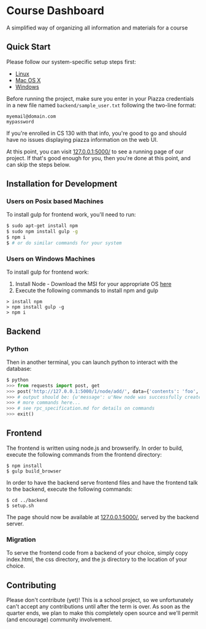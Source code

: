 Course Dashboard
================

A simplified way of organizing all information and materials for a course

Quick Start
-----------

Please follow our system-specific setup steps first:

 - [Linux](linux-setup.md)
 - [Mac OS X](mac-setup.md)
 - [Windows](windows-setup.md)

Before running the project, make sure you enter in your Piazza credentials in a
new file named `backend/sample_user.txt` following the two-line format:

```
myemail@domain.com
mypassword
```

If you're enrolled in CS 130 with that info, you're good to go and should have
no issues displaying piazza information on the web UI.

At this point, you can visit [127.0.0.1:5000/](http://127.0.0.1:5000/) to see a
running page of our project. If that's good enough for you, then you're done at
this point, and can skip the steps below.

Installation for Development
----------------------------

### Users on Posix based Machines

To install gulp for frontend work, you'll need to run:

```Bash
$ sudo apt-get install npm
$ sudo npm install gulp -g
$ npm i
$ # or do similar commands for your system
```

### Users on Windows Machines

To install gulp for frontend work:
  1. Install Node
    - Download the MSI for your appropriate OS
      [here](https://nodejs.org/en/download/)
  2. Execute the following commands to install npm and gulp
```
> install npm
> npm install gulp -g
> npm i
```

Backend
-------

### Python

Then in another terminal, you can launch python to interact with the database:

```Python
$ python
>>> from requests import post, get
>>> post('http://127.0.0.1:5000/1/node/add/', data={'contents': 'foo', 'renderer': 'bar'}).json()
>>> # output should be: {u'message': u'New node was successfully created'}
>>> # more commands here...
>>> # see rpc_specification.md for details on commands
>>> exit()
```

Frontend
--------

The frontend is written using node.js and browserify. In order to build, execute
the following commands from the frontend directory:

```
$ npm install
$ gulp build_browser
```

In order to have the backend serve frontend files and have the frontend talk to
the backend, execute the following commands:

```
$ cd ../backend
$ setup.sh
```

The page should now be available at [127.0.0.1:5000/](http://127.0.0.1:5000/),
served by the backend server.

### Migration

To serve the frontend code from a backend of your choice, simply copy
index.html, the css directory, and the js directory to the location of your
choice.

Contributing
------------

Please don't contribute (yet)! This is a school project, so we unfortunately
can't accept any contributions until after the term is over. As soon as the
quarter ends, we plan to make this completely open source and we'll permit (and
encourage) community involvement.
